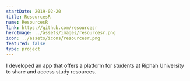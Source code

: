 ```yaml
---
startDate: 2019-02-20
title: ResourcesR
name: ResourcesR
link: https://github.com/resourcesr
heroImage: ../assets/images/resourcesr.png
icon: ../assets/icons/resourcesr.png
featured: false
type: project
---
```


I developed an app that offers a platform for students at Riphah University to share and access study resources.
